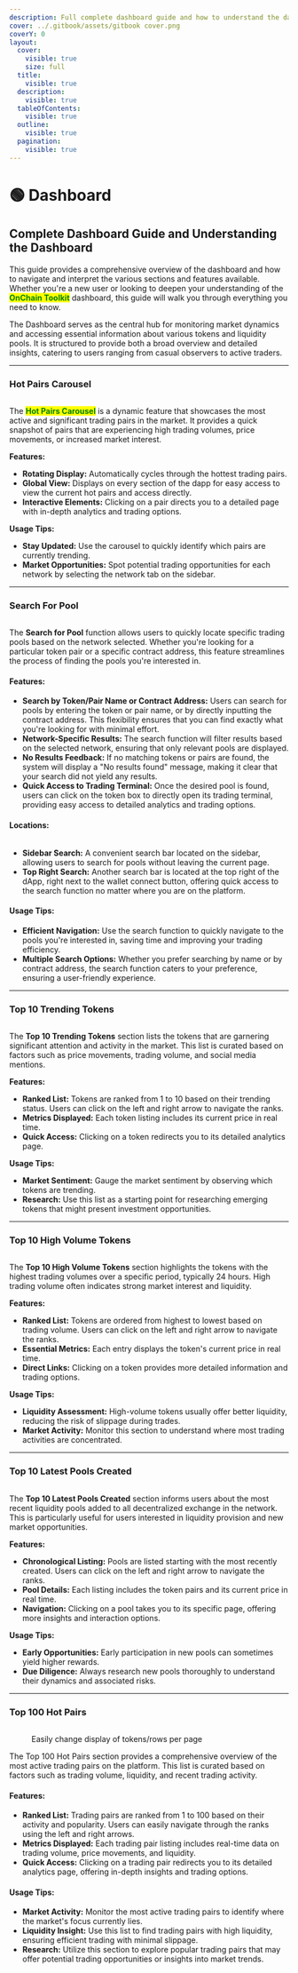 ```yaml
---
description: Full complete dashboard guide and how to understand the dashboard.
cover: ../.gitbook/assets/gitbook cover.png
coverY: 0
layout:
  cover:
    visible: true
    size: full
  title:
    visible: true
  description:
    visible: true
  tableOfContents:
    visible: true
  outline:
    visible: true
  pagination:
    visible: true
---
```


# 🟢 Dashboard

## Complete Dashboard Guide and Understanding the Dashboard

This guide provides a comprehensive overview of the dashboard and how to navigate and interpret the various sections and features available. Whether you're a new user or looking to deepen your understanding of the <mark style="color:green;">**OnChain Toolkit**</mark> dashboard, this guide will walk you through everything you need to know.

The Dashboard serves as the central hub for monitoring market dynamics and accessing essential information about various tokens and liquidity pools. It is structured to provide both a broad overview and detailed insights, catering to users ranging from casual observers to active traders.

***

### Hot Pairs Carousel

<figure><img src="../.gitbook/assets/image (7) (1).png" alt=""><figcaption></figcaption></figure>

The <mark style="color:green;">**Hot Pairs Carousel**</mark> is a dynamic feature that showcases the most active and significant trading pairs in the market. It provides a quick snapshot of pairs that are experiencing high trading volumes, price movements, or increased market interest.

**Features:**

* **Rotating Display:** Automatically cycles through the hottest trading pairs.
* **Global View:** Displays on every section of the dapp for easy access to view the current hot pairs and access directly.
* **Interactive Elements:** Clicking on a pair directs you to a detailed page with in-depth analytics and trading options.

**Usage Tips:**

* **Stay Updated:** Use the carousel to quickly identify which pairs are currently trending.
* **Market Opportunities:** Spot potential trading opportunities for each network by selecting the network tab on the sidebar.

***

### Search For Pool

<figure><img src="../.gitbook/assets/image (25).png" alt=""><figcaption></figcaption></figure>

The **Search for Pool** function allows users to quickly locate specific trading pools based on the network selected. Whether you're looking for a particular token pair or a specific contract address, this feature streamlines the process of finding the pools you're interested in.

#### Features:

* **Search by Token/Pair Name or Contract Address:** Users can search for pools by entering the token or pair name, or by directly inputting the contract address. This flexibility ensures that you can find exactly what you're looking for with minimal effort.
* **Network-Specific Results:** The search function will filter results based on the selected network, ensuring that only relevant pools are displayed.
* **No Results Feedback:** If no matching tokens or pairs are found, the system will display a "No results found" message, making it clear that your search did not yield any results.
* **Quick Access to Trading Terminal:** Once the desired pool is found, users can click on the token box to directly open its trading terminal, providing easy access to detailed analytics and trading options.

#### Locations:

<figure><img src="../.gitbook/assets/image (26).png" alt=""><figcaption></figcaption></figure>

* **Sidebar Search:** A convenient search bar located on the sidebar, allowing users to search for pools without leaving the current page.
* **Top Right Search:** Another search bar is located at the top right of the dApp, right next to the wallet connect button, offering quick access to the search function no matter where you are on the platform.

#### Usage Tips:

* **Efficient Navigation:** Use the search function to quickly navigate to the pools you're interested in, saving time and improving your trading efficiency.
* **Multiple Search Options:** Whether you prefer searching by name or by contract address, the search function caters to your preference, ensuring a user-friendly experience.

***

### Top 10 Trending Tokens

<div data-full-width="true">

<figure><img src="../.gitbook/assets/image (8) (1).png" alt=""><figcaption></figcaption></figure>

</div>

The **Top 10 Trending Tokens** section lists the tokens that are garnering significant attention and activity in the market. This list is curated based on factors such as price movements, trading volume, and social media mentions.

**Features:**

* **Ranked List:** Tokens are ranked from 1 to 10 based on their trending status. Users can click on the left and right arrow to navigate the ranks.
* **Metrics Displayed:** Each token listing includes its current price in real time.
* **Quick Access:** Clicking on a token redirects you to its detailed analytics page.

**Usage Tips:**

* **Market Sentiment:** Gauge the market sentiment by observing which tokens are trending.
* **Research:** Use this list as a starting point for researching emerging tokens that might present investment opportunities.

***

### Top 10 High Volume Tokens

<figure><img src="../.gitbook/assets/image (9) (1).png" alt=""><figcaption></figcaption></figure>

The **Top 10 High Volume Tokens** section highlights the tokens with the highest trading volumes over a specific period, typically 24 hours. High trading volume often indicates strong market interest and liquidity.

**Features:**

* **Ranked List:** Tokens are ordered from highest to lowest based on trading volume. Users can click on the left and right arrow to navigate the ranks.
* **Essential Metrics:** Each entry displays the token's current price in real time.
* **Direct Links:** Clicking on a token provides more detailed information and trading options.

**Usage Tips:**

* **Liquidity Assessment:** High-volume tokens usually offer better liquidity, reducing the risk of slippage during trades.
* **Market Activity:** Monitor this section to understand where most trading activities are concentrated.

***

### Top 10 Latest Pools Created

<figure><img src="../.gitbook/assets/image (10) (1).png" alt=""><figcaption></figcaption></figure>

The **Top 10 Latest Pools Created** section informs users about the most recent liquidity pools added to  all decentralized exchange in the network. This is particularly useful for users interested in liquidity provision and new market opportunities.

**Features:**

* **Chronological Listing:** Pools are listed starting with the most recently created. Users can click on the left and right arrow to navigate the ranks.
* **Pool Details:** Each listing includes the token pairs and its current price in real time.
* **Navigation:** Clicking on a pool takes you to its specific page, offering more insights and interaction options.

**Usage Tips:**

* **Early Opportunities:** Early participation in new pools can sometimes yield higher rewards.
* **Due Diligence:** Always research new pools thoroughly to understand their dynamics and associated risks.

***

### Top 100 Hot Pairs

<figure><img src="../.gitbook/assets/image (24).png" alt=""><figcaption><p>Easily change display of tokens/rows per page</p></figcaption></figure>

The Top 100 Hot Pairs section provides a comprehensive overview of the most active trading pairs on the platform. This list is curated based on factors such as trading volume, liquidity, and recent trading activity.

#### Features:

* **Ranked List:** Trading pairs are ranked from 1 to 100 based on their activity and popularity. Users can easily navigate through the ranks using the left and right arrows.
* **Metrics Displayed:** Each trading pair listing includes real-time data on trading volume, price movements, and liquidity.
* **Quick Access:** Clicking on a trading pair redirects you to its detailed analytics page, offering in-depth insights and trading options.

#### Usage Tips:

* **Market Activity:** Monitor the most active trading pairs to identify where the market's focus currently lies.
* **Liquidity Insight:** Use this list to find trading pairs with high liquidity, ensuring efficient trading with minimal slippage.
* **Research:** Utilize this section to explore popular trading pairs that may offer potential trading opportunities or insights into market trends.
